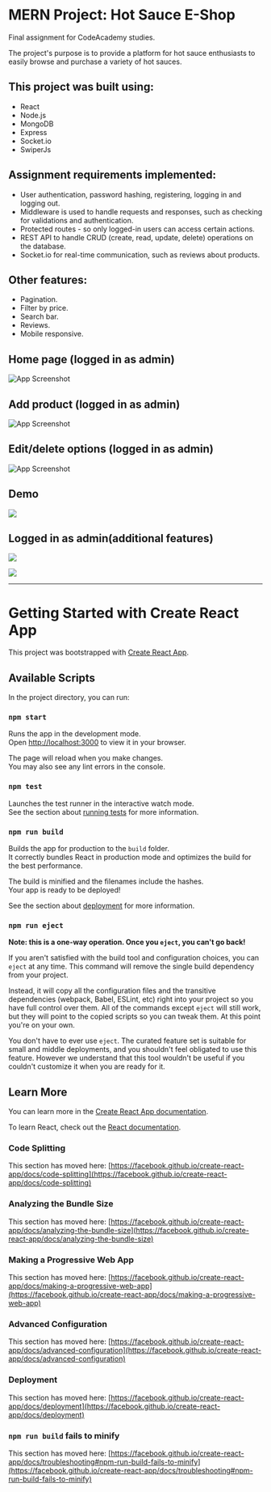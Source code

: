 

# MERN Project: Hot Sauce E-Shop

Final assignment for CodeAcademy studies.

The project's purpose is to provide a platform for hot sauce enthusiasts to easily browse and purchase a variety of hot sauces.


## This project was built using:

- React
- Node.js
- MongoDB
- Express
- Socket.io
- SwiperJs

## Assignment requirements implemented:

- User authentication, password hashing, registering, logging in and logging out.
- Middleware is used to handle requests and responses, such as checking for validations and authentication.
- Protected routes - so only logged-in users can access certain actions.
- REST API to handle CRUD (create, read, update, delete) operations on the database.
- Socket.io for real-time communication, such as reviews about products.


## Other features:

- Pagination.
- Filter by price.
- Search bar.
- Reviews.
- Mobile responsive.
## Home page (logged in as admin)

![App Screenshot](https://i.imgur.com/IVhHrt2.jpg)

## Add product (logged in as admin)

![App Screenshot](https://i.imgur.com/XZqZYoz.png)

## Edit/delete options (logged in as admin)

![App Screenshot](https://i.imgur.com/WH8rOlx.png)

## Demo

![]([https://i.imgur.com/demo1.gif](https://i.imgur.com/mVQFDcH.gifv))

## Logged in as admin(additional features)

![](https://i.imgur.com/demo2.gif)

![](https://i.imgur.com/demo3.gif)



---------------------------------

# Getting Started with Create React App

This project was bootstrapped with [Create React App](https://github.com/facebook/create-react-app).

## Available Scripts

In the project directory, you can run:

### `npm start`

Runs the app in the development mode.\
Open [http://localhost:3000](http://localhost:3000) to view it in your browser.

The page will reload when you make changes.\
You may also see any lint errors in the console.

### `npm test`

Launches the test runner in the interactive watch mode.\
See the section about [running tests](https://facebook.github.io/create-react-app/docs/running-tests) for more information.

### `npm run build`

Builds the app for production to the `build` folder.\
It correctly bundles React in production mode and optimizes the build for the best performance.

The build is minified and the filenames include the hashes.\
Your app is ready to be deployed!

See the section about [deployment](https://facebook.github.io/create-react-app/docs/deployment) for more information.

### `npm run eject`

**Note: this is a one-way operation. Once you `eject`, you can't go back!**

If you aren't satisfied with the build tool and configuration choices, you can `eject` at any time. This command will remove the single build dependency from your project.

Instead, it will copy all the configuration files and the transitive dependencies (webpack, Babel, ESLint, etc) right into your project so you have full control over them. All of the commands except `eject` will still work, but they will point to the copied scripts so you can tweak them. At this point you're on your own.

You don't have to ever use `eject`. The curated feature set is suitable for small and middle deployments, and you shouldn't feel obligated to use this feature. However we understand that this tool wouldn't be useful if you couldn't customize it when you are ready for it.

## Learn More

You can learn more in the [Create React App documentation](https://facebook.github.io/create-react-app/docs/getting-started).

To learn React, check out the [React documentation](https://reactjs.org/).

### Code Splitting

This section has moved here: [https://facebook.github.io/create-react-app/docs/code-splitting](https://facebook.github.io/create-react-app/docs/code-splitting)

### Analyzing the Bundle Size

This section has moved here: [https://facebook.github.io/create-react-app/docs/analyzing-the-bundle-size](https://facebook.github.io/create-react-app/docs/analyzing-the-bundle-size)

### Making a Progressive Web App

This section has moved here: [https://facebook.github.io/create-react-app/docs/making-a-progressive-web-app](https://facebook.github.io/create-react-app/docs/making-a-progressive-web-app)

### Advanced Configuration

This section has moved here: [https://facebook.github.io/create-react-app/docs/advanced-configuration](https://facebook.github.io/create-react-app/docs/advanced-configuration)

### Deployment

This section has moved here: [https://facebook.github.io/create-react-app/docs/deployment](https://facebook.github.io/create-react-app/docs/deployment)

### `npm run build` fails to minify

This section has moved here: [https://facebook.github.io/create-react-app/docs/troubleshooting#npm-run-build-fails-to-minify](https://facebook.github.io/create-react-app/docs/troubleshooting#npm-run-build-fails-to-minify)
